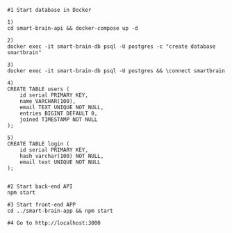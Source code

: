 	
	#1 Start database in Docker
	
	1) 
	cd smart-brain-api && docker-compose up -d
	
	2) 
	docker exec -it smart-brain-db psql -U postgres -c "create database smartbrain"
	
	3)
	docker exec -it smart-brain-db psql -U postgres && \connect smartbrain
	
	4) 
	CREATE TABLE users (
		id serial PRIMARY KEY, 
		name VARCHAR(100), 
		email TEXT UNIQUE NOT NULL, 
		entries BIGINT DEFAULT 0,
		joined TIMESTAMP NOT NULL
	);    
	
	5)
	CREATE TABLE login (
		id serial PRIMARY KEY,
		hash varchar(100) NOT NULL,
		email text UNIQUE NOT NULL
	);


	#2 Start back-end API
	npm start

	#3 Start front-end APP
	cd ../smart-brain-app && npm start

	#4 Go to http://localhost:3000
